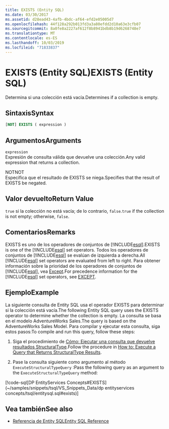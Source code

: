 ```yaml
---
title: EXISTS (Entity SQL)
ms.date: 03/30/2017
ms.assetid: d28ead43-4afb-4bdc-af64-efd2e05005d7
ms.openlocfilehash: 44f128a292b013fd3a3a80efdd2d10a63e3cfb07
ms.sourcegitcommit: 8a0fe8a2227af612f8b8941bdb8b19d6268748e7
ms.translationtype: MT
ms.contentlocale: es-ES
ms.lasthandoff: 10/03/2019
ms.locfileid: "71833837"
---
```

# <a name="exists-entity-sql"></a><span data-ttu-id="62c9b-102">EXISTS (Entity SQL)</span><span class="sxs-lookup"><span data-stu-id="62c9b-102">EXISTS (Entity SQL)</span></span>
<span data-ttu-id="62c9b-103">Determina si una colección está vacía.</span><span class="sxs-lookup"><span data-stu-id="62c9b-103">Determines if a collection is empty.</span></span>  
  
## <a name="syntax"></a><span data-ttu-id="62c9b-104">Sintaxis</span><span class="sxs-lookup"><span data-stu-id="62c9b-104">Syntax</span></span>  
  
```sql  
[NOT] EXISTS ( expression )  
```  
  
## <a name="arguments"></a><span data-ttu-id="62c9b-105">Argumentos</span><span class="sxs-lookup"><span data-stu-id="62c9b-105">Arguments</span></span>  
 `expression`  
 <span data-ttu-id="62c9b-106">Expresión de consulta válida que devuelve una colección.</span><span class="sxs-lookup"><span data-stu-id="62c9b-106">Any valid expression that returns a collection.</span></span>  
  
 <span data-ttu-id="62c9b-107">NOT</span><span class="sxs-lookup"><span data-stu-id="62c9b-107">NOT</span></span>  
 <span data-ttu-id="62c9b-108">Especifica que el resultado de EXISTS se niega.</span><span class="sxs-lookup"><span data-stu-id="62c9b-108">Specifies that the result of EXISTS be negated.</span></span>  
  
## <a name="return-value"></a><span data-ttu-id="62c9b-109">Valor devuelto</span><span class="sxs-lookup"><span data-stu-id="62c9b-109">Return Value</span></span>  
 <span data-ttu-id="62c9b-110">`true` si la colección no está vacía; de lo contrario, `false`.</span><span class="sxs-lookup"><span data-stu-id="62c9b-110">`true` if the collection is not empty; otherwise, `false`.</span></span>  
  
## <a name="remarks"></a><span data-ttu-id="62c9b-111">Comentarios</span><span class="sxs-lookup"><span data-stu-id="62c9b-111">Remarks</span></span>  
 <span data-ttu-id="62c9b-112">EXISTS es uno de los operadores de conjuntos de [!INCLUDE[esql](../../../../../../includes/esql-md.md)].</span><span class="sxs-lookup"><span data-stu-id="62c9b-112">EXISTS is one of the [!INCLUDE[esql](../../../../../../includes/esql-md.md)] set operators.</span></span> <span data-ttu-id="62c9b-113">Todos los operadores de conjuntos de [!INCLUDE[esql](../../../../../../includes/esql-md.md)] se evalúan de izquierda a derecha.</span><span class="sxs-lookup"><span data-stu-id="62c9b-113">All [!INCLUDE[esql](../../../../../../includes/esql-md.md)] set operators are evaluated from left to right.</span></span> <span data-ttu-id="62c9b-114">Para obtener información sobre la prioridad de los operadores de conjuntos de [!INCLUDE[esql](../../../../../../includes/esql-md.md)], vea [Except](except-entity-sql.md).</span><span class="sxs-lookup"><span data-stu-id="62c9b-114">For precedence information for the [!INCLUDE[esql](../../../../../../includes/esql-md.md)] set operators, see [EXCEPT](except-entity-sql.md).</span></span>  
  
## <a name="example"></a><span data-ttu-id="62c9b-115">Ejemplo</span><span class="sxs-lookup"><span data-stu-id="62c9b-115">Example</span></span>  
 <span data-ttu-id="62c9b-116">La siguiente consulta de Entity SQL usa el operador EXISTS para determinar si la colección está vacía.</span><span class="sxs-lookup"><span data-stu-id="62c9b-116">The following Entity SQL query uses the EXISTS operator to determine whether the collection is empty.</span></span> <span data-ttu-id="62c9b-117">La consulta se basa en el modelo AdventureWorks Sales.</span><span class="sxs-lookup"><span data-stu-id="62c9b-117">The query is based on the AdventureWorks Sales Model.</span></span> <span data-ttu-id="62c9b-118">Para compilar y ejecutar esta consulta, siga estos pasos:</span><span class="sxs-lookup"><span data-stu-id="62c9b-118">To compile and run this query, follow these steps:</span></span>  
  
1. <span data-ttu-id="62c9b-119">Siga el procedimiento de [Cómo: Ejecutar una consulta que devuelve resultados StructuralType](../how-to-execute-a-query-that-returns-structuraltype-results.md).</span><span class="sxs-lookup"><span data-stu-id="62c9b-119">Follow the procedure in [How to: Execute a Query that Returns StructuralType Results](../how-to-execute-a-query-that-returns-structuraltype-results.md).</span></span>  
  
2. <span data-ttu-id="62c9b-120">Pase la consulta siguiente como argumento al método `ExecuteStructuralTypeQuery` :</span><span class="sxs-lookup"><span data-stu-id="62c9b-120">Pass the following query as an argument to the `ExecuteStructuralTypeQuery` method:</span></span>  
  
 [!code-sql[DP EntityServices Concepts#EXISTS](~/samples/snippets/tsql/VS_Snippets_Data/dp entityservices concepts/tsql/entitysql.sql#exists)]  
  
## <a name="see-also"></a><span data-ttu-id="62c9b-121">Vea también</span><span class="sxs-lookup"><span data-stu-id="62c9b-121">See also</span></span>

- [<span data-ttu-id="62c9b-122">Referencia de Entity SQL</span><span class="sxs-lookup"><span data-stu-id="62c9b-122">Entity SQL Reference</span></span>](entity-sql-reference.md)
